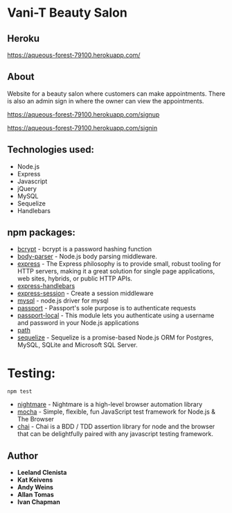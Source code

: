 # Vani-T Beauty Salon

## Heroku
https://aqueous-forest-79100.herokuapp.com/
## About
Website for a beauty salon where customers can make appointments. 
There is also an admin sign in where the owner can view the appointments.

https://aqueous-forest-79100.herokuapp.com/signup

https://aqueous-forest-79100.herokuapp.com/signin


## Technologies used:

* Node.js
* Express
* Javascript
* jQuery
* MySQL
* Sequelize
* Handlebars

## npm packages: 
* [bcrypt](https://www.npmjs.com/package/bcrypt) - bcrypt is a password hashing function
* [body-parser](https://www.npmjs.com/package/body-parser) - Node.js body parsing middleware.
* [express](https://www.npmjs.com/package/express) - The Express philosophy is to provide small, robust tooling for HTTP servers, making it a great solution for single page applications, web sites, hybrids, or public HTTP APIs.
* [express-handlebars](https://www.npmjs.com/package/express-handlebars) 
* [express-session](https://www.npmjs.com/package/express-session) - Create a session middleware
* [mysql](https://www.npmjs.com/package/mysql) - node.js driver for mysql
* [passport](https://www.npmjs.com/package/passport) - Passport's sole purpose is to authenticate requests
* [passport-local](https://www.npmjs.com/package/passport-local) - This module lets you authenticate using a username and password in your Node.js applications
* [path](https://www.npmjs.com/package/path) 
* [sequelize](https://www.npmjs.com/package/sequelize) - Sequelize is a promise-based Node.js ORM for Postgres, MySQL, SQLite and Microsoft SQL Server.

# Testing:
```npm test```
* [nightmare](https://www.npmjs.com/package/nightmare) - Nightmare is a high-level browser automation library
* [mocha](https://www.npmjs.com/package/mocha) - Simple, flexible, fun JavaScript test framework for Node.js & The Browser
* [chai](https://www.npmjs.com/package/chai) - Chai is a BDD / TDD assertion library for node and the browser that can be delightfully paired with any javascript testing framework.


## Author
* **Leeland Clenista** 
* **Kat Keivens**
* **Andy Weins**
* **Allan Tomas**
* **Ivan Chapman**


